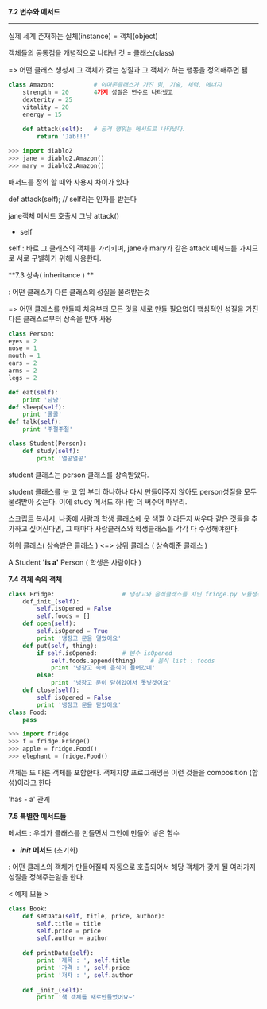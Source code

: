 **7.2 변수와 메서드**

---

실제 세계 존재하는 실체(instance) = 객체(object)

객체들의 공통점을 개념적으로 나타낸 것 = 클래스(class)

=> 어떤 클래스 생성시 그 객체가 갖는 성질과 그 객체가 하는 행동을 정의해주면 됌

```python
class Amazon:			# 아마존클래스가 가진 힘, 기술, 체력, 에너지
	strength = 20		4가지 성질은 변수로 나타냈고
	dexterity = 25
	vitality = 20
	energy = 15
	
	def attack(self):	# 공격 행위는 메서드로 나타냈다.
		return 'Jab!!!'
```

```python
>>> import diablo2
>>> jane = diablo2.Amazon()
>>> mary = diablo2.Amazon()
```

매서드를 정의 할 때와 사용시 차이가 있다

def attack(self); // self라는 인자를 받는다

jane객체 메서드 호출시 그냥 attack()

* self

self : 바로 그 클래스의 객체를 가리키며, jane과 mary가 같은 attack 메서드를  가지므로 서로 구별하기 위해 사용한다.

**7.3 상속( inheritance ) **

: 어떤 클래스가 다른 클래스의 성질을 물려받는것

=> 어떤 클래스를 만들때 처음부터 모든 것을 새로 만들 필요없이 핵심적인 성질을 가진 다른 클래스로부터 상속을 받아 사용

```python
class Person:
eyes = 2
nose = 1
mouth = 1
ears = 2
arms = 2
legs = 2

def eat(self):
	print '냠냠'
def sleep(self):
	print '쿨쿨'
def talk(self):
	print '주절주절'
```

```python
class Student(Person):
	def study(self):
		print '열공열공'
```

student 클래스는 person 클래스를 상속받았다. 

student 클래스를 눈 코 입 부터 하나하나 다시 만들어주지 않아도 person성질을 모두 물려받아 갖는다. 이에 study 메서드 하나만 더 써주어 마무리.

스크립트 복사시, 나중에 사람과 학생 클래스에 옷 색깔 이라든지 싸우다 같은 것들을 추가하고 싶어진다면, 그 때마다 사람클래스와 학생클래스를 각각 다 수정해야한다.

하위 클래스( 상속받은 클래스 ) <=> 상위 클래스 ( 상속해준 클래스 )

A Student **'is a'** Person ( 학생은 사람이다 )

**7.4 객체 속의 객체**

```python
class Fridge:					# 냉장고와 음식클래스를 지닌 fridge.py 모듈생성.
	def_init_(self):
		self.isOpened = False
		self.foods = []
	def open(self):
		self.isOpened = True
		print '냉장고 문을 열었어요'
	def put(self, thing):
		if self.isOpened:		# 변수 isOpened
			self.foods.append(thing)	# 음식 list : foods
			print '냉장고 속에 음식이 들어갔네'
		else:
			print '냉장고 문이 닫혀있어서 못넣겟어요'
	def close(self):
		self isOpened = False
		print '냉장고 문을 닫았어요'
class Food:
	pass
```

```python
>>> import fridge
>>> f = fridge.Fridge()
>>> apple = fridge.Food()
>>> elephant = fridge.Food()
```

객체는 또 다른 객체를 포함한다. 객체지향 프로그래밍은 이런 것들을 composition (합성)이라고 한다

'has - a' 관계

**7.5 특별한 메서드들**

메서드 : 우리가 클래스를 만들면서 그안에 만들어 넣은 함수

*  **_init_** **메서드** (초기화)

: 어떤 클래스의 객체가 만들어질때 자동으로 호출되어서 해당 객체가 갖게 될 여러가지 성질을 정해주는일을 한다. 

< 예제 모듈 >

```python
class Book:
	def setData(self, title, price, author):
		self.title = title
		self.price = price
		self.author = author
		
	def printData(self):
		print '제목 : ', self.title
		print '가격 : ', self.price
		print '저자 : ', self.author
		
	def _init_(self):
    	print '책 객체를 새로만들었어요~'
```









